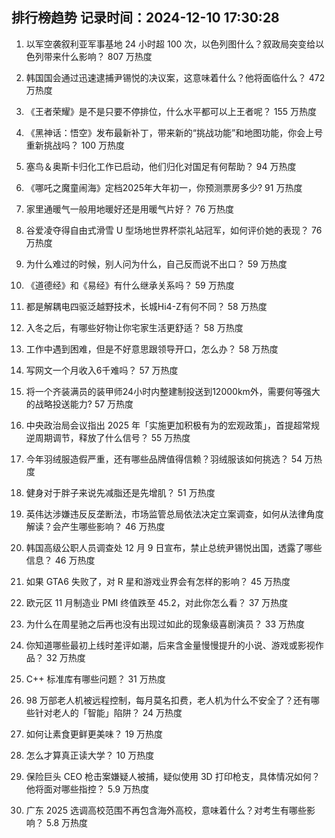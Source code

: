 
## 排行榜趋势 记录时间：2024-12-10 17:30:28
  
  1. 以军空袭叙利亚军事基地 24 小时超 100 次，以色列图什么？叙政局突变给以色列带来什么影响？ 807 万热度
    
  2. 韩国国会通过迅速逮捕尹锡悦的决议案，这意味着什么？他将面临什么？ 472 万热度
    
  3. 《王者荣耀》是不是只要不停排位，什么水平都可以上王者呢？ 155 万热度
    
  4. 《黑神话：悟空》发布最新补丁，带来新的“挑战功能”和地图功能，你会上号重新挑战吗？ 100 万热度
    
  5. 塞鸟＆奥斯卡归化工作已启动，他们归化对国足有何帮助？ 94 万热度
    
  6. 《哪吒之魔童闹海》定档2025年大年初一，你预测票房多少? 91 万热度
    
  7. 家里通暖气一般用地暖好还是用暖气片好？ 76 万热度
    
  8. 谷爱凌夺得自由式滑雪 U 型场地世界杯崇礼站冠军，如何评价她的表现？ 76 万热度
    
  9. 为什么难过的时候，别人问为什么，自己反而说不出口？ 59 万热度
    
  10. 《道德经》和《易经》有什么继承关系吗？ 59 万热度
    
  11. 都是解耦电四驱泛越野技术，长城Hi4-Z有何不同？ 58 万热度
    
  12. 入冬之后，有哪些好物让你宅家生活更舒适？ 58 万热度
    
  13. 工作中遇到困难，但是不好意思跟领导开口，怎么办？ 58 万热度
    
  14. 写网文一个月收入6千难吗？ 57 万热度
    
  15. 将一个齐装满员的装甲师24小时内整建制投送到12000km外，需要何等强大的战略投送能力? 57 万热度
    
  16. 中央政治局会议指出 2025 年「实施更加积极有为的宏观政策」，首提超常规逆周期调节，释放了什么信号？ 55 万热度
    
  17. 今年羽绒服造假严重，还有哪些品牌值得信赖？羽绒服该如何挑选？ 54 万热度
    
  18. 健身对于胖子来说先减脂还是先增肌？ 51 万热度
    
  19. 英伟达涉嫌违反反垄断法，市场监管总局依法决定立案调查，如何从法律角度解读？会产生哪些影响？ 46 万热度
    
  20. 韩国高级公职人员调查处 12 月 9 日宣布，禁止总统尹锡悦出国，透露了哪些信息？ 46 万热度
    
  21. 如果 GTA6 失败了，对 R 星和游戏业界会有怎样的影响？ 45 万热度
    
  22. 欧元区 11 月制造业 PMI 终值跌至 45.2，对此你怎么看？ 37 万热度
    
  23. 为什么在周星驰之后再也没有出现过如此的现象级喜剧演员？ 33 万热度
    
  24. 你知道哪些最初上线时差评如潮，后来含金量慢慢提升的小说、游戏或影视作品？ 32 万热度
    
  25. C++ 标准库有哪些问题？ 31 万热度
    
  26. 98 万部老人机被远程控制，每月莫名扣费，老人机为什么不安全了？还有哪些针对老人的「智能」陷阱？ 24 万热度
    
  27. 如何让素食更鲜更美味？ 19 万热度
    
  28. 怎么才算真正读大学？ 10 万热度
    
  29. 保险巨头 CEO 枪击案嫌疑人被捕，疑似使用 3D 打印枪支，具体情况如何？他将面对哪些指控？ 5.9 万热度
    
  30. 广东 2025 选调高校范围不再包含海外高校，意味着什么？对考生有哪些影响？ 5.8 万热度
    